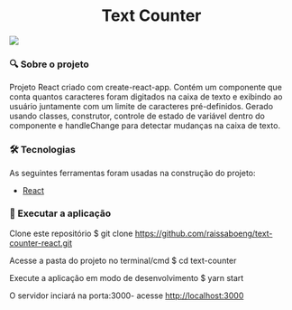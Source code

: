 

<h1 align="center">Text Counter</h1> 

<img src="./assets/TextCount.PNG">


### :mag: Sobre o projeto 
Projeto React criado com create-react-app. Contém um componente que conta quantos caracteres foram digitados na caixa de texto e exibindo ao usuário juntamente com um limite de caracteres pré-definidos. Gerado usando classes, construtor, controle de estado de variável dentro do componente e handleChange para detectar mudanças na caixa de texto.

### 🛠 Tecnologias

As seguintes ferramentas foram usadas na construção do projeto:

- [React](https://pt-br.reactjs.org/)


### :key: Executar a aplicação

Clone este repositório
$ git clone https://github.com/raissaboeng/text-counter-react.git

Acesse a pasta do projeto no terminal/cmd
$ cd text-counter

Execute a aplicação em modo de desenvolvimento
$ yarn start

O servidor inciará na porta:3000- acesse <http://localhost:3000> 